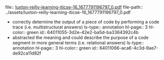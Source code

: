 file:: [luxton-reilly-learning-iticse-16_1677791196797_0.pdf](../assets/luxton-reilly-learning-iticse-16_1677791196797_0.pdf)
file-path:: ../assets/luxton-reilly-learning-iticse-16_1677791196797_0.pdf

- correctly determine the output of a piece of code by performing a code trace (i.e. multistructural answers)
  ls-type:: annotation
  hl-page:: 3
  hl-color:: green
  id:: 64011055-3d2e-42e2-ba5d-ba3364392c4b
- abstracted the meaning and could describe the purpose of a code segment in more general terms (i.e. relational answers)
  ls-type:: annotation
  hl-page:: 3
  hl-color:: green
  id:: 64011066-aca6-4c3d-9ae7-de92ca11d82f